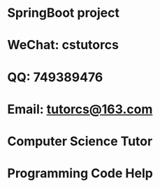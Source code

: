 # SpringBoot project

# WeChat: cstutorcs

# QQ: 749389476

# Email: tutorcs@163.com

# Computer Science Tutor

# Programming Code Help
